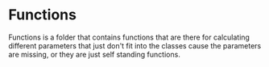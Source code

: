 # Functions
Functions is a folder that contains functions that are there for calculating different parameters 
that just don't fit into the classes cause the parameters are missing, or they are just self standing functions.
